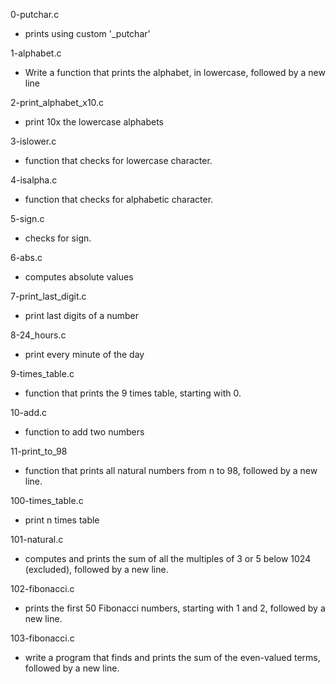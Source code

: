 0-putchar.c
* prints using custom '\_putchar'

1-alphabet.c
* Write a function that prints the alphabet, in lowercase, followed by a new line

2-print_alphabet_x10.c
* print 10x the lowercase alphabets

3-islower.c
* function that checks for lowercase character.

4-isalpha.c
* function that checks for alphabetic character.

5-sign.c
* checks for sign.

6-abs.c
* computes absolute values

7-print_last_digit.c
* print last digits of a number

8-24_hours.c
* print every minute of the day

9-times_table.c
* function that prints the 9 times table, starting with 0.

10-add.c
* function to add two numbers

11-print_to_98
* function that prints all natural numbers from n to 98, followed by a new line.

100-times_table.c
* print n times table

101-natural.c
* computes and prints the sum of all the multiples of 3 or 5 below 1024 (excluded), followed by a new line.

102-fibonacci.c
* prints the first 50 Fibonacci numbers, starting with 1 and 2, followed by a new line.

103-fibonacci.c
* write a program that finds and prints the sum of the even-valued terms, followed by a new line.
